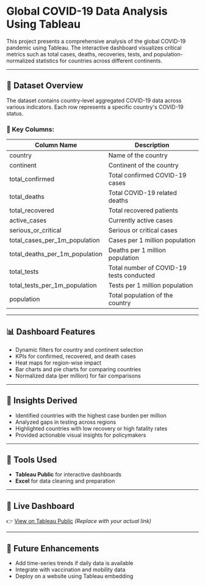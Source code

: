 # Global COVID-19 Data Analysis Using Tableau

This project presents a comprehensive analysis of the global COVID-19 pandemic using Tableau. The interactive dashboard visualizes critical metrics such as total cases, deaths, recoveries, tests, and population-normalized statistics for countries across different continents.

---

## 📁 Dataset Overview

The dataset contains country-level aggregated COVID-19 data across various indicators. Each row represents a specific country's COVID-19 status.

### 🔑 Key Columns:

| Column Name                        | Description                                                |
|------------------------------------|------------------------------------------------------------|
| country                            | Name of the country                                        |
| continent                          | Continent of the country                                   |
| total_confirmed                    | Total confirmed COVID-19 cases                             |
| total_deaths                       | Total COVID-19 related deaths                              |
| total_recovered                    | Total recovered patients                                   |
| active_cases                       | Currently active cases                                     |
| serious_or_critical                | Serious or critical cases                                  |
| total_cases_per_1m_population      | Cases per 1 million population                             |
| total_deaths_per_1m_population     | Deaths per 1 million population                            |
| total_tests                        | Total number of COVID-19 tests conducted                   |
| total_tests_per_1m_population      | Tests per 1 million population                             |
| population                         | Total population of the country                            |

---

## 📊 Dashboard Features

- Dynamic filters for country and continent selection
- KPIs for confirmed, recovered, and death cases
- Heat maps for region-wise impact
- Bar charts and pie charts for comparing countries
- Normalized data (per million) for fair comparisons

---

## 🎯 Insights Derived

- Identified countries with the highest case burden per million
- Analyzed gaps in testing across regions
- Highlighted countries with low recovery or high fatality rates
- Provided actionable visual insights for policymakers

---

## 🧰 Tools Used

- **Tableau Public** for interactive dashboards
- **Excel** for data cleaning and preparation

---

## 🔗 Live Dashboard

👉 [View on Tableau Public](https://public.tableau.com/) *(Replace with your actual link)*

---

## 📌 Future Enhancements

- Add time-series trends if daily data is available
- Integrate with vaccination and mobility data
- Deploy on a website using Tableau embedding


